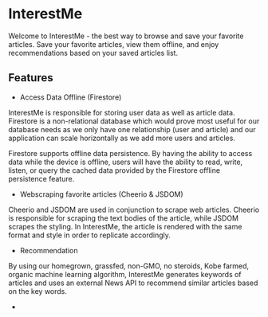 # InterestMe

Welcome to InterestMe - the best way to browse and save your favorite articles. Save your favorite articles, view them offline, and enjoy recommendations based on your saved articles list.

## Features

* Access Data Offline (Firestore)

InterestMe is responsible for storing user data as well as article data. Firestore is a non-relational database which would prove most useful for our database needs as we only have one relationship (user and article) and our application can scale horizontally as we add more users and articles.

Firestore supports offline data persistence. By having the ability to access data while the device is offline, users will have the ability to read, write, listen, or query the cached data provided by the Firestore offline persistence feature.

* Webscraping favorite articles (Cheerio & JSDOM)

Cheerio and JSDOM are used in conjunction to scrape web articles. Cheerio is responsible for scraping the text bodies of the article, while JSDOM scrapes the styling. In InterestMe, the article is rendered with the same format and style in order to replicate accordingly.

* Recommendation

By using our homegrown, grassfed, non-GMO, no steroids, Kobe farmed, organic machine learning algorithm, InterestMe generates keywords of articles and uses an external News API to recommend similar articles based on the key words.

*


